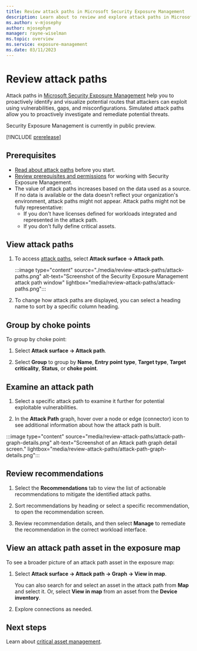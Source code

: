 ```yaml
---
title: Review attack paths in Microsoft Security Exposure Management
description: Learn about to review and explore attack paths in Microsoft Security Exposure Management.
ms.author: v-mjosephy
author: mjosephym
manager: rayne-wiselman
ms.topic: overview
ms.service: exposure-management
ms.date: 03/11/2023
---
```


# Review attack paths

Attack paths in [Microsoft Security Exposure Management](microsoft-security-exposure-management.md) help you to proactively identify and visualize potential routes that attackers can exploit using vulnerabilities, gaps, and misconfigurations. Simulated attack paths allow you to proactively investigate and remediate potential threats.

Security Exposure Management is currently in public preview.

[!INCLUDE [prerelease](../includes/prerelease.md)]

## Prerequisites

- [Read about attack paths](work-attack-paths-overview.md) before you start.
- [Review prerequisites and permissions](prerequisites.md) for working with Security Exposure Management.
- The value of attack paths increases based on the data used as a source. If no data is available or the data doesn't reflect your organization's environment, attack paths might not appear. Attack paths might not be fully representative:
  - If you don't have licenses defined for workloads integrated and represented in the attack path.
  - If you don't fully define critical assets.

## View attack paths

1. To access [attack paths](https://security.microsoft.com/attack-paths), select  **Attack surface -> Attack path**.

    :::image type="content" source="./media/review-attack-paths/attack-paths.png" alt-text="Screenshot of the Security Exposure Management attack path window" lightbox="media/review-attack-paths/attack-paths.png":::

1. To change how attack paths are displayed, you can select a heading name to sort by a specific column heading.

## Group by choke points

To group by choke point:

1. Select **Attack surface -> Attack path**.

1. Select **Group** to group by **Name**, **Entry point type**, **Target type**, **Target criticality**, **Status**, or **choke point**.

## Examine an attack path

1. Select a specific attack path to examine it further for potential exploitable vulnerabilities.

1. In the **Attack Path** graph, hover over a node or edge (connector) icon to see additional information about how the attack path is built.

:::image type="content" source="media/review-attack-paths/attack-path-graph-details.png" alt-text="Screenshot of an Attack path graph detail screen." lightbox="media/review-attack-paths/attack-path-graph-details.png":::

## Review recommendations

1. Select the **Recommendations** tab to view the list of actionable recommendations to mitigate the identified attack paths.

1. Sort recommendations by heading or select a specific recommendation, to open the recommendation screen.

1. Review recommendation details, and then select **Manage** to remediate the recommendation in the correct workload interface.

## View an attack path asset in the exposure map

To see a broader picture of an attack path asset in the exposure map:

1. Select **Attack surface -> Attack path -> Graph -> View in map**.

    You can also search for and select an asset in the attack path from **Map** and select it. Or, select **View in map** from an asset from the **Device inventory**.

1. Explore connections as needed.

## Next steps

Learn about [critical asset management](critical-asset-management.md).
